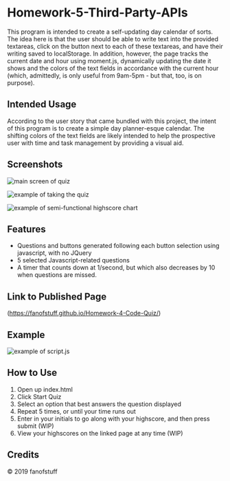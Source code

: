 # Homework-5-Third-Party-APIs

This program is intended to create a self-updating day calendar of sorts. The idea here is that the user should be able to write text into the provided textareas, click on the button next to each of these textareas, and have their writing saved to localStorage. In addition, however, the page tracks the current date and hour using moment.js, dynamically updating the date it shows and the colors of the text fields in accordance with the current hour (which, admittedly, is only useful from 9am-5pm - but that, too, is on purpose). 

## Intended Usage

According to the user story that came bundled with this project, the intent of this program is to create a simple day planner-esque calendar. The shifting colors of the text fields are likely intended to help the prospective user with time and task management by providing a visual aid. 

## Screenshots

![main screen of quiz](./Assets/main_screen.png)

![example of taking the quiz](./Assets/question1.png)

![example of semi-functional highscore chart](./Assets/barebones_highscore.png)

## Features

- Questions and buttons generated following each button selection using javascript, with no JQuery
- 5 selected Javascript-related questions 
- A timer that counts down at 1/second, but which also decreases by 10 when questions are missed. 

## Link to Published Page

(https://fanofstuff.github.io/Homework-4-Code-Quiz/)

## Example

![example of script.js](./Assets/javascript_example.png)

## How to Use

1. Open up index.html
2. Click Start Quiz
3. Select an option that best answers the question displayed
4. Repeat 5 times, or until your time runs out
5. Enter in your initials to go along with your highscore, and then press submit (WIP)
6. View your highscores on the linked page at any time (WIP)
## Credits

© 2019 fanofstuff
